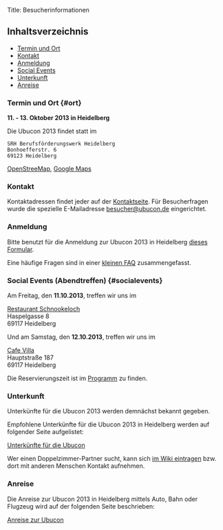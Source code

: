 Title: Besucherinformationen

Inhaltsverzeichnis
------------------

-   [Termin und Ort](#ort)
-   [Kontakt](#kontakt)
-   [Anmeldung](#anmeldung)
-   [Social Events](#socialevents)
-   [Unterkunft](#unterkunft)
-   [Anreise](#anreise)

### Termin und Ort {#ort}

**11. - 13. Oktober 2013 in Heidelberg**

Die Ubucon 2013 findet statt im

    SRH Berufsförderungswerk Heidelberg
    Bonhoefferstr. 6
    69123 Heidelberg

[OpenStreeMap](http://www.openstreetmap.org/?lat=49.412611&lon=8.654099&zoom=18&layers=M),
[Google
Maps](https://maps.google.de/maps?q=Bonhoefferstra%C3%9Fe,+Heidelberg&hl=de&ie=UTF8&ll=49.412704,8.653997&spn=0.003644,0.010568&sll=49.414966,8.645725&sspn=0.014574,0.042272&oq=heidelberg,+Bonho&hnear=Bonhoefferstra%C3%9Fe,+69123+Heidelberg&t=m&z=17)

### Kontakt

Kontaktadressen findet jeder auf der [Kontaktseite](/kontakt). Für
Besucherfragen wurde die spezielle E-Mailadresse <besucher@ubucon.de>
eingerichtet.

### Anmeldung

Bitte benutzt für die Anmeldung zur Ubucon 2013 in Heidelberg [dieses
Formular](/2013/anmeldung).

Eine häufige Fragen sind in einer [kleinen
FAQ](http://ubucon.de/2013/haeufige-besucherfragen) zusammengefasst.

### Social Events (Abendtreffen) {#socialevents}

Am Freitag, den **11.10.2013**, treffen wir uns im

[Restaurant Schnookeloch](http://www.schnookeloch-heidelberg.de/)  
Haspelgasse 8  
69117 Heidelberg

Und am Samstag, den **12.10.2013**, treffen wir uns im

[Cafe Villa](http://www.cafevilla.de/)  
Hauptstraße 187  
69117 Heidelberg

Die Reservierungszeit ist im [Programm](/2013/programm) zu finden.

### Unterkunft

Unterkünfte für die Ubucon 2013 werden demnächst bekannt gegeben.

Empfohlene Unterkünfte für die Ubucon 2013 in Heidelberg werden auf
folgender Seite aufgelistet:

[Unterkünfte für die Ubucon](/2013/unterkunft)

Wer einen Doppelzimmer-Partner sucht, kann sich [im Wiki
eintragen](http://wiki.ubucon.de/doku.php/ubucon:2013:besucher:doppelzimmer-suche)
bzw. dort mit anderen Menschen Kontakt aufnehmen.

### Anreise

Die Anreise zur Ubucon 2013 in Heidelberg mittels Auto, Bahn oder
Flugzeug wird auf der folgenden Seite beschrieben:

[Anreise zur Ubucon](/2013/anreise)
